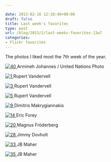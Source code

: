 ```yaml
---

date: 2013-02-16 12:10:40+00:00
draft: false
title: Last week's favorites
type: post
url: /blog/2013/2/last-weeks-favorites-13w7
categories:
- Flickr favorites
---
```


The photos I liked most the 7th week of the year.

[![40](http://farm5.staticflickr.com/4122/4787089312_895c4f373e_b.jpg)
](http://www.flickr.com/photos/35483578@N03/4787089312)
Armineh Johannes / United Nations Photo





[![1](http://farm9.staticflickr.com/8359/8276251783_9f3eedfa7c_b.jpg)
](http://www.flickr.com/photos/82894876@N02/8276251783)
Rupert Vandervell





[![3](http://farm9.staticflickr.com/8495/8332109447_7d4c2c870e_b.jpg)
](http://www.flickr.com/photos/82894876@N02/8332109447)
Rupert Vandervell





[![5](http://farm9.staticflickr.com/8325/8422203035_ca95a14220_b.jpg)
](http://www.flickr.com/photos/82894876@N02/8422203035)
Rupert Vandervell





[![9](http://farm9.staticflickr.com/8071/8441845578_ed65761f87_b.jpg)
](http://www.flickr.com/photos/50628097@N05/8441845578)
Dimitris Makrygiannakis





[![14](http://farm9.staticflickr.com/8076/8442907791_048028884d.jpg)
](http://www.flickr.com/photos/kala69/8442907791/)
Eric Forey





[![20](http://farm9.staticflickr.com/8249/8457563187_4494612f6f_b.jpg)
](http://www.flickr.com/photos/29581072@N00/8457563187)
Magnus Fröderberg





[![28](http://farm9.staticflickr.com/8380/8462312882_9ab3dc3049_b.jpg)
](http://www.flickr.com/photos/28925763@N05/8462312882)
Jimmy Dovholt





[![33](http://farm7.staticflickr.com/6201/6050081491_de2c17fed1_b.jpg)
](http://www.flickr.com/photos/42776898@N03/6050081491)
JB Maher





[![35](http://farm9.staticflickr.com/8514/8374105450_e156415742_b.jpg)
](http://www.flickr.com/photos/42776898@N03/8374105450)
JB Maher
